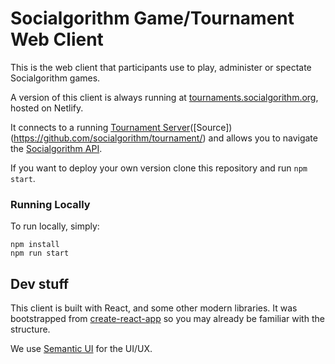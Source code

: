 # Socialgorithm Game/Tournament Web Client

This is the web client that participants use to play, administer or spectate Socialgorithm games.

A version of this client is always running at [tournaments.socialgorithm.org](https://tournaments.socialgorithm.org), hosted on Netlify.

It connects to a running [Tournament Server](https://server.socialgorithm.org)([Source])(https://github.com/socialgorithm/tournament/) and allows you to navigate the [Socialgorithm API](https://socialgorithm.org/docs/sections/architecture/api.html).

If you want to deploy your own version clone this repository and run `npm start`.

### Running Locally

To run locally, simply:

```
npm install
npm run start
```

## Dev stuff

This client is built with React, and some other modern libraries. It was bootstrapped from [create-react-app](https://github.com/facebookincubator/create-react-app) so you may already be familiar with the structure.

We use [Semantic UI](http://semantic-ui.com/) for the UI/UX.
